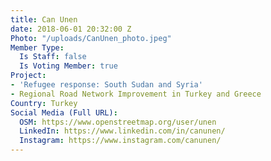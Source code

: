 ```yaml
---
title: Can Unen
date: 2018-06-01 20:32:00 Z
Photo: "/uploads/CanUnen_photo.jpeg"
Member Type:
  Is Staff: false
  Is Voting Member: true
Project:
- 'Refugee response: South Sudan and Syria'
- Regional Road Network Improvement in Turkey and Greece
Country: Turkey
Social Media (Full URL):
  OSM: https://www.openstreetmap.org/user/unen
  LinkedIn: https://www.linkedin.com/in/canunen/
  Instagram: https://www.instagram.com/canunen/
---
```


